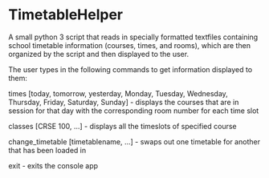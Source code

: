 TimetableHelper
=========

A small python 3 script that reads in specially formatted textfiles containing school timetable information (courses, times, and rooms),
which are then organized by the script and then displayed to the user.

The user types in the following commands to get information displayed to them:

times [today, tomorrow, yesterday, Monday, Tuesday, Wednesday, Thursday, Friday, Saturday, Sunday] - displays the courses that are in session for that day with the corresponding room number for each time slot

classes [CRSE 100, ...] - displays all the timeslots of specified course

change_timetable [timetablename, ...] - swaps out one timetable for another that has been loaded in

exit - exits the console app

